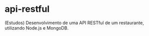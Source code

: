# api-restful
(Estudos) Desenvolvimento de uma API RESTful de um restaurante, utilizando Node.js e MongoDB.
